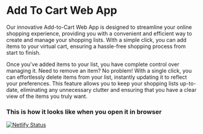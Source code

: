 # Add To Cart Web App

Our innovative Add-to-Cart Web App is designed to streamline your online shopping experience, providing you with a convenient and efficient way to create and manage your shopping lists. With a simple click, you can add items to your virtual cart, ensuring a hassle-free shopping process from start to finish.

Once you've added items to your list, you have complete control over managing it. Need to remove an item? No problem! With a single click, you can effortlessly delete items from your list, instantly updating it to reflect your preferences. This feature allows you to keep your shopping lists up-to-date, eliminating any unnecessary clutter and ensuring that you have a clear view of the items you truly want.

### This is how it looks like when you open it in browser
[![Netlify Status](https://api.netlify.com/api/v1/badges/870f2e49-9c8b-407a-8f88-e48634af4298/deploy-status)](https://app.netlify.com/sites/darling-profiterole-89b89c/deploys)
